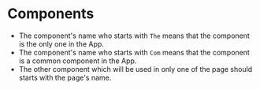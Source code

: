 # Components

- The component's name who starts with `The` means that the component is the only one in the App.
- The component's name who starts with `Com` means that the component is a common component in the App.
- The other component which will be used in only one of the page should starts with the page's name.
